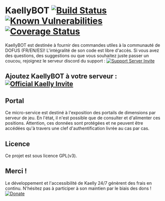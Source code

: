 # KaellyBOT [![Build Status](https://api.travis-ci.org/KaellyBot/Kaelly-portals.svg)](https://travis-ci.org/KaellyBot/Kaelly-portals) [![Known Vulnerabilities](https://snyk.io/test/github/kaellybot/kaelly-portals/badge.svg?targetFile=pom.xml)](https://snyk.io/test/github/kaellybot/kaelly-portals?targetFile=pom.xml) [![Coverage Status](https://coveralls.io/repos/github/KaellyBot/Kaelly-portals/badge.svg)](https://coveralls.io/github/KaellyBot/Kaelly-portals)  

KaellyBOT est destinée à fournir des commandes utiles à la communauté de DOFUS (FR/EN/ES)! L'intégralité de son code est libre d'accès. Si vous avez des questions, des suggestions ou que vous souhaitez juste passer un coucou, rejoignez le serveur discord du support : [![Support Server Invite](https://img.shields.io/badge/Join-KaellyBOT%20Support-7289DA.svg?style=flat)](https://discord.gg/CyJCFDk)

## Ajoutez KaellyBOT à votre serveur : [![Official Kaelly Invite](https://img.shields.io/badge/Add-KaellyBOT-0199FE.svg?style=flat)](https://discordapp.com/oauth2/authorize?&client_id=202916641414184960&scope=bot)

## Portal  
Ce micro-service est destiné à l'exposition des portails de dimensions par serveur de jeu. En l'état, il n'est possible que de consulter et d'alimenter ces positions. Attention, ces données sont protégées et ne peuvent être accédées qu'à travers une clef d'authentification livrée au cas par cas.  

## Licence  

Ce projet est sous licence GPL(v3).

## Merci !  

Le développement et l'accessibilité de Kaelly 24/7 génèrent des frais en continu. N'hésitez pas à participer à son maintien par le biais des dons !   
[![Donate](https://www.paypalobjects.com/fr_FR/FR/i/btn/btn_donateCC_LG.gif)](https://www.paypal.com/cgi-bin/webscr?cmd=_s-xclick&hosted_button_id=89WTL4LXRZK98)
